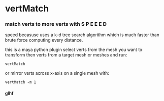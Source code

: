 # vertMatch
###  match verts to more verts with S P E E E D
speed becasuse uses a k-d tree search algorithm which is much faster than brute force computing every distance.

this is a maya python plugin
select verts from the mesh you want to transform then verts from a target mesh or meshes and run:
```
vertMatch
```
or mirror verts across x-axis on a single mesh with:
```
vertMatch -m 1
```

#### glhf
